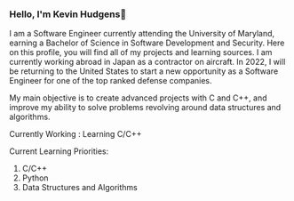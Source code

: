 ### Hello, I'm Kevin Hudgens👋

I am a Software Engineer currently attending the University of Maryland, earning a Bachelor of Science in Software Development and Security. Here on this profile, you will find all of my projects and learning sources. I am currently working abroad in Japan as a contractor on aircraft. In 2022, I will be returning to the United States to start a new opportunity as a Software Engineer for one of the top ranked defense companies. 

My main objective is to create advanced projects with C and C++, and improve my ability to solve problems revolving around data structures and algorithms.

Currently Working : Learning C/C++
        
Current Learning Priorities:
1. C/C++
2. Python
3. Data Structures and Algorithms
